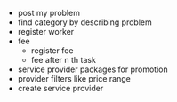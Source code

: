 - post my problem
- find category by describing problem
- register worker
- fee
	- register fee
	- fee after n th task
- service provider packages for promotion
- provider filters like price range
- create service provider 